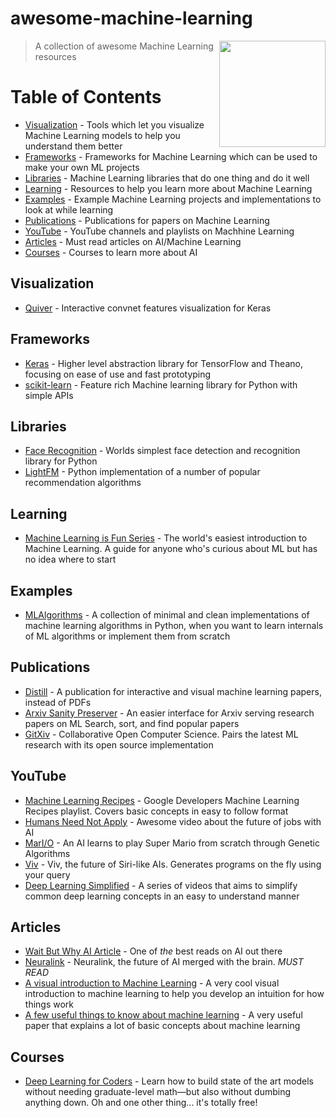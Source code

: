 # awesome-machine-learning

[<img src="http://biomall.cs.uno.edu/assets/img/sprites/machine_learning.png" align="right"  width="170">](#)

> A collection of awesome Machine Learning resources

# Table of Contents
- [Visualization](#visualization) - Tools which let you visualize Machine Learning models to help you understand them better
- [Frameworks](#frameworks) - Frameworks for Machine Learning which can be used to make your own ML projects
- [Libraries](#libraries) - Machine Learning libraries that do one thing and do it well
- [Learning](#learning) - Resources to help you learn more about Machine Learning
- [Examples](#examples) - Example Machine Learning projects and implementations to look at while learning
- [Publications](#publications) - Publications for papers on Machine Learning
- [YouTube](#youtube) - YouTube channels and playlists on Machhine Learning
- [Articles](#articles) - Must read articles on AI/Machine Learning
- [Courses](#courses) - Courses to learn more about AI


## Visualization
* [Quiver](https://github.com/keplr-io/quiver) - Interactive convnet features visualization for Keras

## Frameworks
* [Keras](https://keras.io) - Higher level abstraction library for TensorFlow and Theano, focusing on ease of use and fast prototyping
* [scikit-learn](http://scikit-learn.org/stable/) - Feature rich Machine learning library for Python with simple APIs

## Libraries
* [Face Recognition](https://github.com/ageitgey/face_recognition) - Worlds simplest face detection and recognition library for Python
* [LightFM](https://github.com/lyst/lightfm) - Python implementation of a number of popular recommendation algorithms

## Learning
* [Machine Learning is Fun Series](https://medium.com/@ageitgey/machine-learning-is-fun-80ea3ec3c471) - The world's easiest introduction to Machine Learning. A guide for anyone who's curious about ML but has no idea where to start

## Examples
* [MLAlgorithms](https://github.com/rushter/MLAlgorithms) - A collection of minimal and clean implementations of machine learning algorithms in Python, when you want to learn internals of ML algorithms or implement them from scratch

## Publications
* [Distill](http://distill.pub/) - A publication for interactive and visual machine learning papers, instead of PDFs
* [Arxiv Sanity Preserver](http://www.arxiv-sanity.com/) - An easier interface for Arxiv serving research papers on ML Search, sort, and find popular papers
* [GitXiv](http://www.gitxiv.com/) - Collaborative Open Computer Science. Pairs the latest ML research with its open source implementation 

## YouTube
* [Machine Learning Recipes](https://www.youtube.com/playlist?list=PLOU2XLYxmsIIuiBfYad6rFYQU_jL2ryal) - Google Developers Machine Learning Recipes playlist. Covers basic concepts in easy to follow format
* [Humans Need Not Apply](https://www.youtube.com/watch?v=7Pq-S557XQU) - Awesome video about the future of jobs with AI
* [MarI/O](https://www.youtube.com/watch?v=qv6UVOQ0F44) - An AI learns to play Super Mario from scratch through Genetic Algorithms
* [Viv](https://www.youtube.com/watch?v=MI07aeZqeco) - Viv, the future of Siri-like AIs. Generates programs on the fly using your query
* [Deep Learning Simplified](https://www.youtube.com/watch?v=b99UVkWzYTQ&list=PLjJh1vlSEYgvGod9wWiydumYl8hOXixNu) - A series of videos that aims to simplify common deep learning concepts in an easy to understand manner


## Articles
* [Wait But Why AI Article](https://waitbutwhy.com/2015/01/artificial-intelligence-revolution.html) - One of _the_ best reads on AI out there
* [Neuralink](waitbutwhy.com/2017/04/neuralink.html) - Neuralink, the future of AI merged with the brain. _MUST READ_
* [A visual introduction to Machine Learning](http://www.r2d3.us/visual-intro-to-machine-learning-part-1/) - A very cool visual introduction to machine learning to help you develop an intuition for how things work
* [A few useful things to know about machine learning](https://homes.cs.washington.edu/~pedrod/papers/cacm12.pdf) - A very useful paper that explains a lot of basic concepts about machine learning


## Courses
* [Deep Learning for Coders](http://course.fast.ai/) - Learn how to build state of the art models without needing graduate-level math—but also without dumbing anything down. Oh and one other thing... it's totally free!
